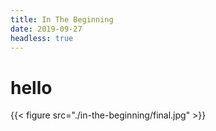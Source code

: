 ```yaml
---
title: In The Beginning
date: 2019-09-27
headless: true
---
```


# hello
{{< figure src="./in-the-beginning/final.jpg" >}}
